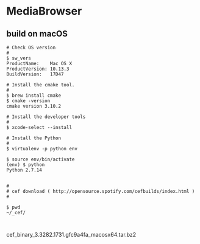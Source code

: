 # MediaBrowser

## build on macOS
```
# Check OS version
#
$ sw_vers
ProductName:	Mac OS X
ProductVersion:	10.13.3
BuildVersion:	17D47

# Install the cmake tool.
# 
$ brew install cmake
$ cmake -version
cmake version 3.10.2

# Install the developer tools 
#
$ xcode-select --install

# Install the Python 
#
$ virtualenv -p python env

$ source env/bin/activate
(env) $ python
Python 2.7.14


#
# cef download ( http://opensource.spotify.com/cefbuilds/index.html )
#

$ pwd
~/_cef/



```


cef_binary_3.3282.1731.gfc9a4fa_macosx64.tar.bz2 
